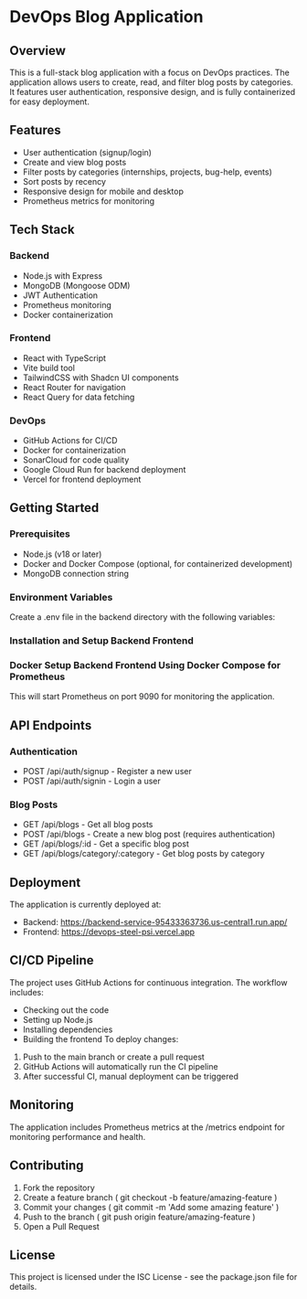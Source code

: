 # DevOps Blog Application
## Overview
This is a full-stack blog application with a focus on DevOps practices. The application allows users to create, read, and filter blog posts by categories. It features user authentication, responsive design, and is fully containerized for easy deployment.

## Features
- User authentication (signup/login)
- Create and view blog posts
- Filter posts by categories (internships, projects, bug-help, events)
- Sort posts by recency
- Responsive design for mobile and desktop
- Prometheus metrics for monitoring
## Tech Stack
### Backend
- Node.js with Express
- MongoDB (Mongoose ODM)
- JWT Authentication
- Prometheus monitoring
- Docker containerization
### Frontend
- React with TypeScript
- Vite build tool
- TailwindCSS with Shadcn UI components
- React Router for navigation
- React Query for data fetching
### DevOps
- GitHub Actions for CI/CD
- Docker for containerization
- SonarCloud for code quality
- Google Cloud Run for backend deployment
- Vercel for frontend deployment
## Getting Started
### Prerequisites
- Node.js (v18 or later)
- Docker and Docker Compose (optional, for containerized development)
- MongoDB connection string
### Environment Variables
Create a .env file in the backend directory with the following variables:

### Installation and Setup Backend Frontend
### Docker Setup Backend Frontend Using Docker Compose for Prometheus
This will start Prometheus on port 9090 for monitoring the application.

## API Endpoints
### Authentication
- POST /api/auth/signup - Register a new user
- POST /api/auth/signin - Login a user
### Blog Posts
- GET /api/blogs - Get all blog posts
- POST /api/blogs - Create a new blog post (requires authentication)
- GET /api/blogs/:id - Get a specific blog post
- GET /api/blogs/category/:category - Get blog posts by category
## Deployment
The application is currently deployed at:

- Backend: https://backend-service-95433363736.us-central1.run.app/
- Frontend: https://devops-steel-psi.vercel.app
## CI/CD Pipeline
The project uses GitHub Actions for continuous integration. The workflow includes:

- Checking out the code
- Setting up Node.js
- Installing dependencies
- Building the frontend
To deploy changes:

1. Push to the main branch or create a pull request
2. GitHub Actions will automatically run the CI pipeline
3. After successful CI, manual deployment can be triggered
## Monitoring
The application includes Prometheus metrics at the /metrics endpoint for monitoring performance and health.

## Contributing
1. Fork the repository
2. Create a feature branch ( git checkout -b feature/amazing-feature )
3. Commit your changes ( git commit -m 'Add some amazing feature' )
4. Push to the branch ( git push origin feature/amazing-feature )
5. Open a Pull Request
## License
This project is licensed under the ISC License - see the package.json file for details.